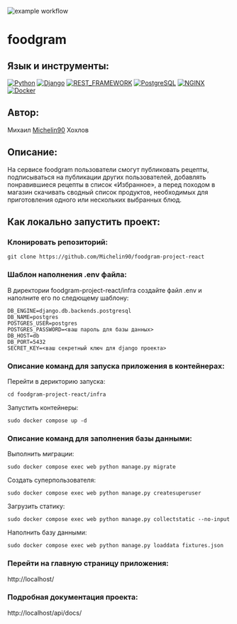![example workflow](https://github.com/Michelin90/foodgram-project-react/actions/workflows/main.yml/badge.svg?style=for-the-badge)
# foodgram

## Язык и инструменты:
[![Python](https://img.shields.io/badge/Python-3.9-blue?style=for-the-badge&logo=python)](https://www.python.org/)
[![Django](https://img.shields.io/badge/Django-3.2-blue?style=for-the-badge&logo=django)](https://www.djangoproject.com/)
[![REST_FRAMEWORK](https://img.shields.io/badge/Django_REST_framework-3.12-blue?style=for-the-badge&logo=django)](https://www.django-rest-framework.org/)
[![PostgreSQL](https://img.shields.io/badge/PostgreSQL-13.0-blue?style=for-the-badge&logo=postgresql)](https://www.postgresql.org/)
[![NGINX](https://img.shields.io/badge/NGINX-1.19-blue?style=for-the-badge&logo=nginx)](https://nginx.org/ru/)
[![Docker](https://img.shields.io/badge/Docker-black?style=for-the-badge&logo=docker)](https://www.docker.com/)

## Автор:

Михаил [Michelin90](https://github.com/Michelin90) Хохлов

## Описание:

На сервисе foodgram пользователи смогут публиковать рецепты, 
подписываться на публикации других пользователей, 
добавлять понравившиеся рецепты в список «Избранное», 
а перед походом в магазин скачивать сводный список продуктов, 
необходимых для приготовления одного или нескольких выбранных блюд.

## Как  локально запустить проект:

### Клонировать репозиторий:

```
git clone https://github.com/Michelin90/foodgram-project-react
```

### Шаблон наполнения .env файла:

В директории foodgram-project-react/infra создайте файл .env и наполните его по следющему шаблону:

```
DB_ENGINE=django.db.backends.postgresql
DB_NAME=postgres
POSTGRES_USER=postgres
POSTGRES_PASSWORD=<ваш пароль для базы данных>
DB_HOST=db
DB_PORT=5432
SECRET_KEY=<ваш секретный ключ для django проекта>
```

### Описание команд для запуска приложения в контейнерах:

Перейти в дерикторию запуска:

```
cd foodgram-project-react/infra
```

Запустить контейнеры:

```
sudo docker compose up -d
```

### Описание команд для заполнения базы данными:

Выполнить миграции:

```
sudo docker compose exec web python manage.py migrate
```
Создать суперпользователя:

```
sudo docker compose exec web python manage.py createsuperuser
```

Загрузить статику:

```
sudo docker compose exec web python manage.py collectstatic --no-input
```

Наполнить базу данными:
```
sudo docker compose exec web python manage.py loaddata fixtures.json
```

### Перейти на главную страницу приложения:
http://localhost/

### Подробная документация проекта:
http://localhost/api/docs/


